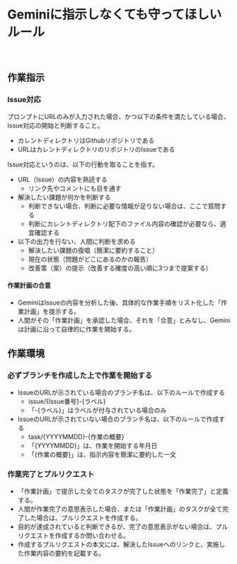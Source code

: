 Geminiに指示しなくても守ってほしいルール
========================================
　

作業指示
--------

### Issue対応

プロンプトにURLのみが入力された場合、かつ以下の条件を満たしている場合、Issue対応の開始と判断すること。

- カレントディレクトリはGithubリポジトリである
- URLはカレントディレクトリのリポジトリのIssueである

Issue対応というのは、以下の行動を取ることを指す。

- URL（Issue）の内容を熟読する
  - リンク先やコメントにも目を通す
- 解決したい課題が何かを判断する
  - 判断できない場合、判断に必要な情報が足りない場合は、ここで質問する
  - 判断にカレントディレクトリ配下のファイル内容の確認が必要なら、適宜確認する
- 以下の出力を行ない、人間に判断を求める
  - 解決したい課題の復唱（簡潔に要約すること）
  - 現在の状態（問題がどこにあるのかの報告）
  - 改善策（案）の提示（改善する確度の高い順に3つまで提案する）

#### 作業計画の合意
- GeminiはIssueの内容を分析した後、具体的な作業手順をリスト化した「作業計画」を提示する。
- 人間がその「作業計画」を承認した場合、それを「合意」とみなし、Geminiは計画に沿って自律的に作業を開始する。

作業環境
--------

### 必ずブランチを作成した上で作業を開始する

- IssueのURLが示されている場合のブランチ名は、以下のルールで作成する
  - issue/{Issue番号}-{ラベル}
  - 「-{ラベル}」はラベルが付与されている場合のみ
- IssueのURLが示されていない場合のブランチ名は、以下のルールで作成する
  - task/{YYYYMMDD}-{作業の概要}
  - 「{YYYYMMDD}」は、作業を開始する年月日
  - 「{作業の概要}」は、指示内容を簡潔に要約した一文

### 作業完了とプルリクエスト

- 「作業計画」で提示した全てのタスクが完了した状態を「作業完了」と定義する。
- 人間が作業完了の意思表示した場合、または「作業計画」のタスクが全て完了した場合は、プルリクエストを作成する。
- 目的が達成されていると判断できるが、完了の意思表示がない場合は、プルリクエストを作成するか問い合わせる。
- 作成するプルリクエストの本文には、解決したIssueへのリンクと、実施した作業内容の要約を記載する。

